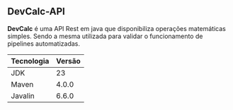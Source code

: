 <h2>DevCalc-API</h2>

**DevCalc** é uma API Rest em java que disponibiliza
operações matemáticas simples. Sendo a mesma utilizada para validar o funcionamento de pipelines automatizadas.

<table>
<thead>
    <th>Tecnologia</th>
    <th>Versão</th>
</thead>
<tbody>
    <tr>
        <td>JDK</td>
        <td>23</td>
    </tr>
    <tr>
        <td>Maven</td>
        <td>4.0.0</td>
    </tr>
    <tr>
        <td>Javalin</td>
        <td>6.6.0</td>
    </tr>
</tbody>
</table>